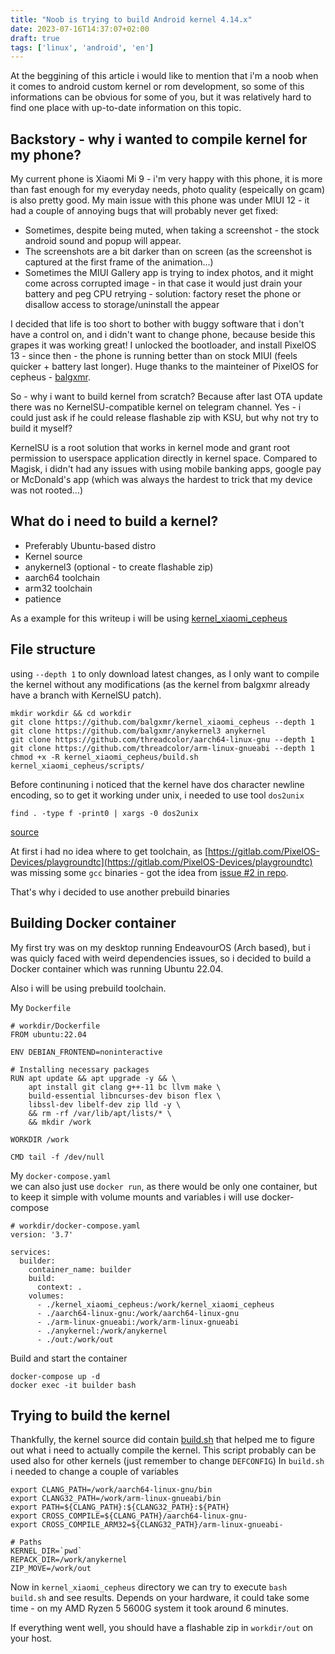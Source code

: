 ```yaml
---
title: "Noob is trying to build Android kernel 4.14.x"
date: 2023-07-16T14:37:07+02:00
draft: true
tags: ['linux', 'android', 'en']
---
```

At the beggining of this article i would like to mention that i'm a noob when it comes to android custom kernel or rom development, so some of this informations can be obvious for some of you, but it was relatively hard to find one place with up-to-date information on this topic.

## Backstory - why i wanted to compile kernel for my phone?
My current phone is Xiaomi Mi 9 - i'm very happy with this phone, it is more than fast enough for my everyday needs, photo quality (espeically on gcam) is also pretty good. My main issue with this phone was under MIUI 12 - it had a couple of annoying bugs that will probably never get fixed:
* Sometimes, despite being muted, when taking a screenshot - the stock android sound and popup will appear.
* The screenshots are a bit darker than on screen (as the screenshot is captured at the first frame of the animation...)
* Sometimes the MIUI Gallery app is trying to index photos, and it might come across corrupted image - in that case it would just drain your battery and peg CPU retrying - solution: factory reset the phone or disallow access to storage/uninstall the appear

I decided that life is too short to bother with buggy software that i don't have a control on, and i didn't want to change phone, because beside this grapes it was working great!
I unlocked the bootloader, and install PixelOS 13 - since then - the phone is running better than on stock MIUI (feels quicker + battery last longer). Huge thanks to the mainteiner of PixelOS for cepheus - [balgxmr](https://forum.xda-developers.com/m/balgxmr.9196567/).

So - why i want to build kernel from scratch? Because after last OTA update there was no KernelSU-compatible kernel on telegram channel. Yes - i could just ask if he could release flashable zip with KSU, but why not try to build it myself?

KernelSU is a root solution that works in kernel mode and grant root permission to userspace application directly in kernel space. Compared to Magisk, i didn't had any issues with using mobile banking apps, google pay or McDonald's app (which was always the hardest to trick that my device was not rooted...)

## What do i need to build a kernel?
* Preferably Ubuntu-based distro
* Kernel source
* anykernel3 (optional - to create flashable zip)
* aarch64 toolchain
* arm32 toolchain
* patience

As a example for this writeup i will be using [kernel_xiaomi_cepheus](https://github.com/balgxmr/kernel_xiaomi_cepheus)

## File structure

using `--depth 1` to only download latest changes, as I only want to compile the kernel without any modifications (as the kernel from balgxmr already have a branch with KernelSU patch).
```
mkdir workdir && cd workdir
git clone https://github.com/balgxmr/kernel_xiaomi_cepheus --depth 1
git clone https://github.com/balgxmr/anykernel3 anykernel
git clone https://github.com/threadcolor/aarch64-linux-gnu --depth 1
git clone https://github.com/threadcolor/arm-linux-gnueabi --depth 1
chmod +x -R kernel_xiaomi_cepheus/build.sh kernel_xiaomi_cepheus/scripts/
```

Before continuning i noticed that the kernel have dos character newline encoding, so to get it working under unix, i needed to use tool `dos2unix`
```
find . -type f -print0 | xargs -0 dos2unix
```
[source](https://stackoverflow.com/a/11929475)

At first i had no idea where to get toolchain, as [https://gitlab.com/PixelOS-Devices/playgroundtc](https://gitlab.com/PixelOS-Devices/playgroundtc) was missing some `gcc` binaries - got the idea from [issue #2 in repo](https://github.com/balgxmr/kernel_xiaomi_cepheus/issues/2).

That's why i decided to use another prebuild binaries

## Building Docker container
My first try was on my desktop running EndeavourOS (Arch based), but i was quicly faced with weird dependencies issues, so i decided to build a Docker container which was running Ubuntu 22.04.

Also i will be using prebuild toolchain.

My `Dockerfile`
```
# workdir/Dockerfile
FROM ubuntu:22.04

ENV DEBIAN_FRONTEND=noninteractive

# Installing necessary packages
RUN apt update && apt upgrade -y && \
    apt install git clang g++-11 bc llvm make \
    build-essential libncurses-dev bison flex \
    libssl-dev libelf-dev zip lld -y \
    && rm -rf /var/lib/apt/lists/* \
    && mkdir /work

WORKDIR /work

CMD tail -f /dev/null

```
My `docker-compose.yaml`  
we can also just use `docker run`, as there would be only one container, but to keep it simple with volume mounts and variables i will use docker-compose
```
# workdir/docker-compose.yaml
version: '3.7'

services:
  builder:
    container_name: builder
    build:
      context: .
    volumes:
      - ./kernel_xiaomi_cepheus:/work/kernel_xiaomi_cepheus
      - ./aarch64-linux-gnu:/work/aarch64-linux-gnu
      - ./arm-linux-gnueabi:/work/arm-linux-gnueabi
      - ./anykernel:/work/anykernel
      - ./out:/work/out
```

Build and start the container
```
docker-compose up -d
docker exec -it builder bash
```

## Trying to build the kernel
Thankfully, the kernel source did contain [build.sh](https://github.com/balgxmr/kernel_xiaomi_cepheus/blob/fe075fd2f6dd52abc5b728f64c9f9ad3d0c4ff12/build.sh) that helped me to figure out what i need to actually compile the kernel. This script probably can be used also for other kernels (just remember to change `DEFCONFIG`)
In `build.sh` i needed to change a couple of variables
```
export CLANG_PATH=/work/aarch64-linux-gnu/bin
export CLANG32_PATH=/work/arm-linux-gnueabi/bin
export PATH=${CLANG_PATH}:${CLANG32_PATH}:${PATH}
export CROSS_COMPILE=${CLANG_PATH}/aarch64-linux-gnu-
export CROSS_COMPILE_ARM32=${CLANG32_PATH}/arm-linux-gnueabi-

# Paths
KERNEL_DIR=`pwd`
REPACK_DIR=/work/anykernel
ZIP_MOVE=/work/out
```

Now in `kernel_xiaomi_cepheus` directory we can try to execute `bash build.sh` and see results.
Depends on your hardware, it could take some time - on my AMD Ryzen 5 5600G system it took around 6 minutes.

If everything went well, you should have a flashable zip in `workdir/out` on your host. 
